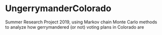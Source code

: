 # UngerrymanderColorado
Summer Research Project 2019, using Markov chain Monte Carlo methods to analyze how gerrymandered (or not) voting plans in Colorado are
